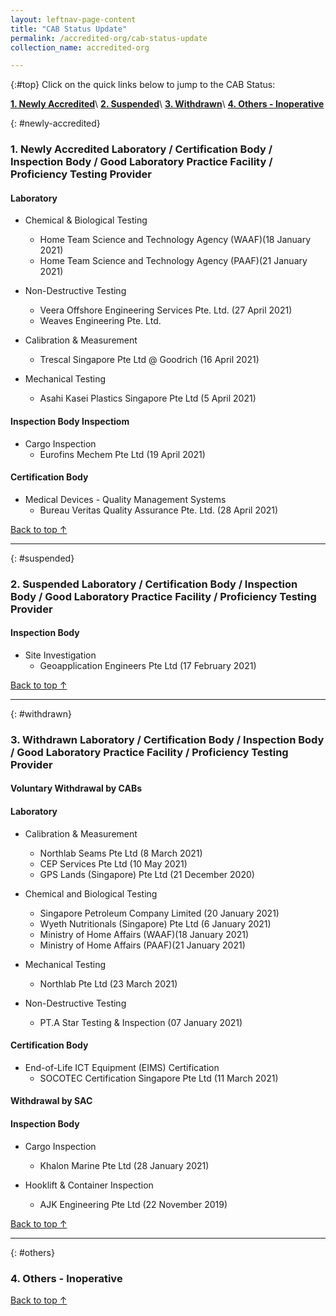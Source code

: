 ```yaml
---
layout: leftnav-page-content
title: "CAB Status Update"
permalink: /accredited-org/cab-status-update
collection_name: accredited-org

---
```


{:#top}
Click on the quick links below to jump to the CAB Status:

**[1. Newly Accredited](#newly-accredited)**\\
**[2. Suspended](#suspended)**\\
**[3. Withdrawn](#withdrawn)**\\
**[4. Others - Inoperative](#others)**

{: #newly-accredited}
### 1. Newly Accredited Laboratory / Certification Body / Inspection Body / Good Laboratory Practice Facility / Proficiency Testing Provider 
   

#### Laboratory

* Chemical & Biological Testing 
  * Home Team Science and Technology Agency (WAAF)(18 January 2021)
  * Home Team Science and Technology Agency (PAAF)(21 January 2021)

* Non-Destructive Testing
  * Veera Offshore Engineering Services Pte. Ltd. (27 April 2021)
  * Weaves Engineering Pte. Ltd.
  
* Calibration & Measurement
  * Trescal Singapore Pte Ltd @ Goodrich (16 April 2021)

* Mechanical Testing
  * Asahi Kasei Plastics Singapore Pte Ltd (5 April 2021)
  

#### Inspection Body Inspectiom

* Cargo Inspection
  * Eurofins Mechem Pte Ltd (19 April 2021)


#### Certification Body

* Medical Devices - Quality Management Systems
  * Bureau Veritas Quality Assurance Pte. Ltd. (28 April 2021)

     

[Back to top ↑](#top)

---

{: #suspended}
### 2. Suspended Laboratory /  Certification Body / Inspection Body / Good Laboratory Practice Facility / Proficiency Testing Provider


#### Inspection Body

* Site Investigation
  * Geoapplication Engineers Pte Ltd (17 February 2021)
 

[Back to top ↑](#top)

---

{: #withdrawn}
### 3. Withdrawn Laboratory / Certification Body / Inspection Body / Good Laboratory Practice Facility / Proficiency Testing Provider


#### **Voluntary Withdrawal by CABs**

#### Laboratory

* Calibration & Measurement
  * Northlab Seams Pte Ltd (8 March 2021)
  * CEP Services Pte Ltd (10 May 2021)
  * GPS Lands (Singapore) Pte Ltd (21 December 2020)
  
* Chemical and Biological Testing
  * Singapore Petroleum Company Limited (20 January 2021)
  * Wyeth Nutritionals (Singapore) Pte Ltd (6 January 2021)
  * Ministry of Home Affairs (WAAF)(18 January 2021)
  * Ministry of Home Affairs (PAAF)(21 January 2021)

* Mechanical Testing
  * Northlab Pte Ltd (23 March 2021)
    
* Non-Destructive Testing
  * PT.A Star Testing & Inspection (07 January 2021)
 

#### Certification Body

* End-of-Life ICT Equipment (EIMS) Certification
  * SOCOTEC Certification Singapore Pte Ltd (11 March 2021)


  
#### **Withdrawal by SAC**

#### Inspection Body

* Cargo Inspection
  * Khalon Marine Pte Ltd (28 January 2021)

* Hooklift & Container Inspection
  * AJK Engineering Pte Ltd (22 November 2019)

  

[Back to top ↑](#top)

---

{: #others}
### 4. Others - Inoperative
 
[Back to top ↑](#top)
